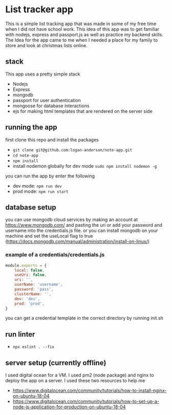 
# List tracker app

This is a simple list tracking app that was made in some of my free time when I did not have school work. This idea of this app was to get familiar with nodejs, express and passport.js as well as practice my backend skills. The Idea for the app came to me when I needed a place for my family to store and look at christmas lists online.

## stack

This app uses a pretty simple stack

* Nodejs
* Express
* mongodb
* passport for user authentication
* mongoose for database interactions
* ejs for making html templates that are rendered on the server side

## running the app

first clone this repo and install the packages

* `git clone git@github.com:logan-anderson/note-app.git`
* `cd note-app`
* `npm install`
* install nodemon globally for dev mode `sudo npm install nodemon -g`

you can run the app by enter the following

* dev mode: `npm run dev`
* prod mode: `npm run start`

## database setup

you can use mongodb cloud services by making an account at <https://www.mongodb.com/> and pasting the uri or add your password and username into the credentials.js file. or you can install mongodb on your machine and set the useLocal flag to true (<https://docs.mongodb.com/manual/administration/install-on-linux/>)

### example of a credentials/credentials.js

``` javascript
module.exports = {
    local: false,
    useUri: false,
    uri: '',
    userName: 'username',
    password: 'pass',
    clusterName: '',
    dev: 'dev',
    prod: 'prod',
}
```

you can get a credential template in the correct directory by running init.sh

## run linter

* `npx eslint . --fix`

## server setup (currently offline)

I used digital ocean for a VM. I  used pm2 (node package) and nginx to deploy the app on a server. I used these two resources to help me

* <https://www.digitalocean.com/community/tutorials/how-to-install-nginx-on-ubuntu-18-04>
* <https://www.digitalocean.com/community/tutorials/how-to-set-up-a-node-js-application-for-production-on-ubuntu-18-04>
